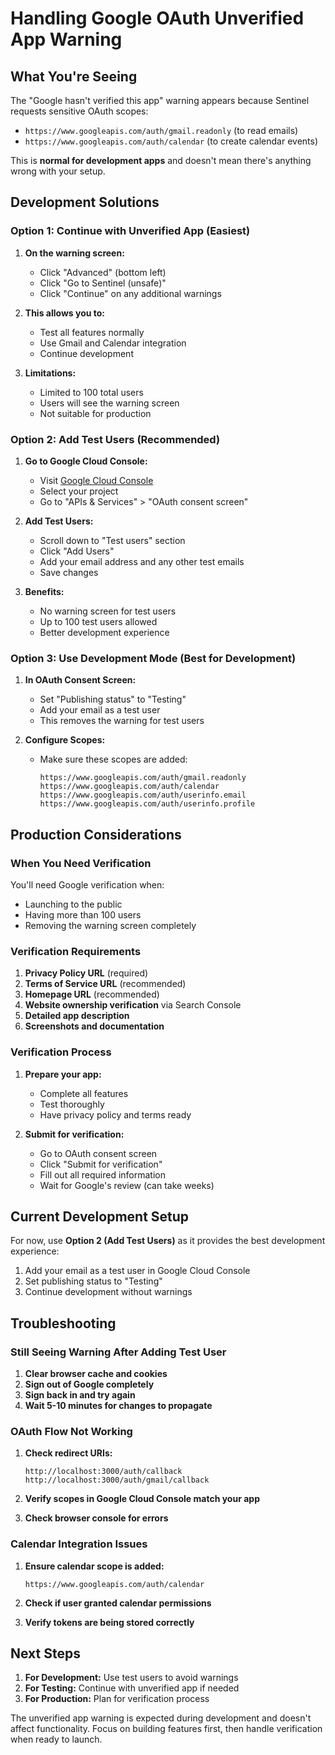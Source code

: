 # Handling Google OAuth Unverified App Warning

## What You're Seeing

The "Google hasn't verified this app" warning appears because Sentinel requests sensitive OAuth scopes:
- `https://www.googleapis.com/auth/gmail.readonly` (to read emails)
- `https://www.googleapis.com/auth/calendar` (to create calendar events)

This is **normal for development apps** and doesn't mean there's anything wrong with your setup.

## Development Solutions

### Option 1: Continue with Unverified App (Easiest)

1. **On the warning screen:**
   - Click "Advanced" (bottom left)
   - Click "Go to Sentinel (unsafe)"
   - Click "Continue" on any additional warnings

2. **This allows you to:**
   - Test all features normally
   - Use Gmail and Calendar integration
   - Continue development

3. **Limitations:**
   - Limited to 100 total users
   - Users will see the warning screen
   - Not suitable for production

### Option 2: Add Test Users (Recommended)

1. **Go to Google Cloud Console:**
   - Visit [Google Cloud Console](https://console.cloud.google.com/)
   - Select your project
   - Go to "APIs & Services" > "OAuth consent screen"

2. **Add Test Users:**
   - Scroll down to "Test users" section
   - Click "Add Users"
   - Add your email address and any other test emails
   - Save changes

3. **Benefits:**
   - No warning screen for test users
   - Up to 100 test users allowed
   - Better development experience

### Option 3: Use Development Mode (Best for Development)

1. **In OAuth Consent Screen:**
   - Set "Publishing status" to "Testing"
   - Add your email as a test user
   - This removes the warning for test users

2. **Configure Scopes:**
   - Make sure these scopes are added:
     ```
     https://www.googleapis.com/auth/gmail.readonly
     https://www.googleapis.com/auth/calendar
     https://www.googleapis.com/auth/userinfo.email
     https://www.googleapis.com/auth/userinfo.profile
     ```

## Production Considerations

### When You Need Verification

You'll need Google verification when:
- Launching to the public
- Having more than 100 users
- Removing the warning screen completely

### Verification Requirements

1. **Privacy Policy URL** (required)
2. **Terms of Service URL** (recommended)
3. **Homepage URL** (recommended)
4. **Website ownership verification** via Search Console
5. **Detailed app description**
6. **Screenshots and documentation**

### Verification Process

1. **Prepare your app:**
   - Complete all features
   - Test thoroughly
   - Have privacy policy and terms ready

2. **Submit for verification:**
   - Go to OAuth consent screen
   - Click "Submit for verification"
   - Fill out all required information
   - Wait for Google's review (can take weeks)

## Current Development Setup

For now, use **Option 2 (Add Test Users)** as it provides the best development experience:

1. Add your email as a test user in Google Cloud Console
2. Set publishing status to "Testing"
3. Continue development without warnings

## Troubleshooting

### Still Seeing Warning After Adding Test User

1. **Clear browser cache and cookies**
2. **Sign out of Google completely**
3. **Sign back in and try again**
4. **Wait 5-10 minutes for changes to propagate**

### OAuth Flow Not Working

1. **Check redirect URIs:**
   ```
   http://localhost:3000/auth/callback
   http://localhost:3000/auth/gmail/callback
   ```

2. **Verify scopes in Google Cloud Console match your app**

3. **Check browser console for errors**

### Calendar Integration Issues

1. **Ensure calendar scope is added:**
   ```
   https://www.googleapis.com/auth/calendar
   ```

2. **Check if user granted calendar permissions**

3. **Verify tokens are being stored correctly**

## Next Steps

1. **For Development:** Use test users to avoid warnings
2. **For Testing:** Continue with unverified app if needed
3. **For Production:** Plan for verification process

The unverified app warning is expected during development and doesn't affect functionality. Focus on building features first, then handle verification when ready to launch. 